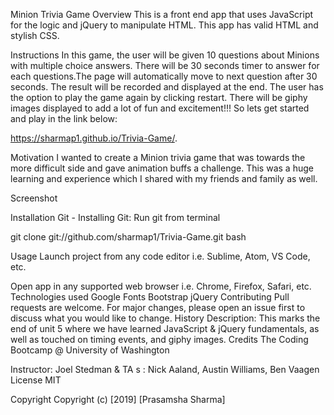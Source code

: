 Minion Trivia Game
Overview
This is a front end app that uses JavaScript for the logic and jQuery to manipulate HTML. This app has valid HTML and stylish CSS.

Instructions
In this game, the user will be given 10 questions about Minions with multiple choice answers.
There will be 30 seconds timer to answer for each questions.The page will automatically move to next question after 30 seconds.
The result will be recorded and displayed at the end.
The user has the option to play the game again by clicking restart.
There will be giphy images displayed to add a lot of fun and excitement!!! So lets get started and play in the link below:

https://sharmap1.github.io/Trivia-Game/.

Motivation
I wanted to create a Minion trivia game that was towards the more difficult side and gave animation buffs a challenge. This was a huge learning and experience which I shared with my friends and family as well.

Screenshot


Installation
Git - Installing Git: Run git from terminal

git clone git://github.com/sharmap1/Trivia-Game.git bash

Usage
Launch project from any code editor i.e. Sublime, Atom, VS Code, etc.

Open app in any supported web browser i.e. Chrome, Firefox, Safari, etc.
Technologies used
Google Fonts
Bootstrap
jQuery
Contributing
Pull requests are welcome. For major changes, please open an issue first to discuss what you would like to change.
History
Description: This marks the end of unit 5 where we have learned JavaScript & jQuery 
fundamentals, as well as touched on timing events, and giphy images.
Credits
The Coding Bootcamp @ University of Washington

Instructor: Joel Stedman & TA s : Nick Aaland, Austin Williams, Ben Vaagen
License
MIT

Copyright
Copyright (c) [2019] [Prasamsha Sharma]

